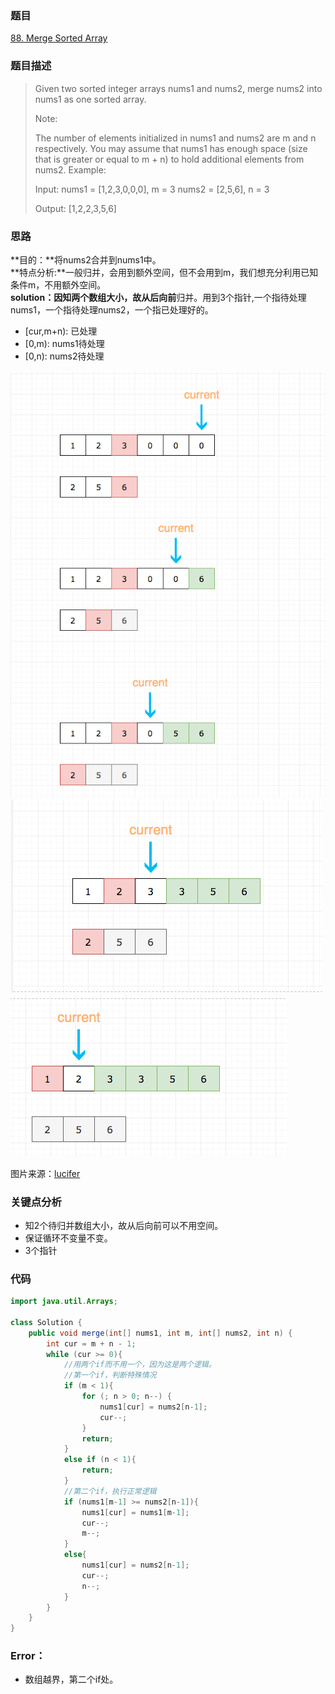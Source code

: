 ### 题目
[88. Merge Sorted Array
](https://leetcode.com/problems/merge-sorted-array/)
### 题目描述
> Given two sorted integer arrays nums1 and nums2, merge nums2 into nums1 as one sorted array.
> 
> Note:
> 
> The number of elements initialized in nums1 and nums2 are m and n respectively.
You may assume that nums1 has enough space (size that is greater or equal to m + n) to hold additional elements from nums2.
Example:
> 
> Input:
nums1 = [1,2,3,0,0,0], m = 3
nums2 = [2,5,6],       n = 3
> 
> Output: [1,2,2,3,5,6]

### 思路

**目的：**将nums2合并到nums1中。  
**特点分析:**一般归并，会用到额外空间，但不会用到m，我们想充分利用已知条件m，不用额外空间。  
**solution：**因知两个数组大小，故**从后向前**归并。用到3个指针,一个指待处理nums1，一个指待处理nums2，一个指已处理好的。 
 
* [cur,m+n): 已处理
* [0,m): nums1待处理
* [0,n): nums2待处理

![](https://github.com/zhangbotong/LeetCode/blob/master/assets/88.merge-sorted-array-1.png)
![](https://github.com/zhangbotong/LeetCode/blob/master/assets/88.merge-sorted-array-2.png)
![](https://github.com/zhangbotong/LeetCode/blob/master/assets/88.merge-sorted-array-3.png)

图片来源：[lucifer](https://github.com/azl397985856/leetcode/blob/master/problems/88.merge-sorted-array.md)

### 关键点分析
* 知2个待归并数组大小，故从后向前可以不用空间。
* 保证循环不变量不变。
* 3个指针

### 代码
```java
import java.util.Arrays;

class Solution {
    public void merge(int[] nums1, int m, int[] nums2, int n) {
        int cur = m + n - 1;
        while (cur >= 0){
            //用两个if而不用一个，因为这是两个逻辑。
            //第一个if，判断特殊情况
            if (m < 1){
                for (; n > 0; n--) {
                    nums1[cur] = nums2[n-1];
                    cur--;
                }
                return;
            }
            else if (n < 1){
                return;
            }
            //第二个if，执行正常逻辑
            if (nums1[m-1] >= nums2[n-1]){
                nums1[cur] = nums1[m-1];
                cur--;
                m--;
            }
            else{
                nums1[cur] = nums2[n-1];
                cur--;
                n--;
            }
        }
    }
}
```

### Error：
* 数组越界，第二个if处。


